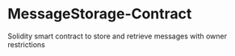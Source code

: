 # MessageStorage-Contract
Solidity smart contract to store and retrieve messages with owner restrictions
